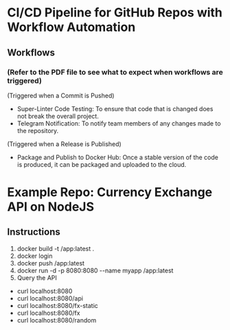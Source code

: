# CI/CD Pipeline for GitHub Repos with Workflow Automation 

## Workflows
### (Refer to the PDF file to see what to expect when workflows are triggered)

(Triggered when a Commit is Pushed)
- Super-Linter Code Testing: To ensure that code that is changed does not break the overall project.
- Telegram Notification: To notify team members of any changes made to the repository.

(Triggered when a Release is Published)
- Package and Publish to Docker Hub: Once a stable version of the code is produced, it can be packaged and uploaded to the cloud.

# Example Repo: Currency Exchange API on NodeJS 

## Instructions

1. docker build -t <username>/app:latest .
2. docker login
3. docker push <username>/app:latest
4. docker run -d -p 8080:8080 --name myapp <username>/app:latest
5. Query the API
- curl localhost:8080
- curl localhost:8080/api
- curl localhost:8080/fx-static
- curl localhost:8080/fx
- curl localhost:8080/random